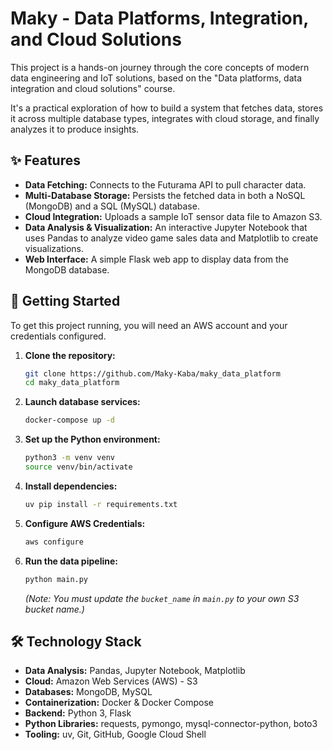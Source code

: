 # Maky - Data Platforms, Integration, and Cloud Solutions

This project is a hands-on journey through the core concepts of modern data engineering and IoT solutions, based on the "Data platforms, data integration and cloud solutions" course. 

It's a practical exploration of how to build a system that fetches data, stores it across multiple database types, integrates with cloud storage, and finally analyzes it to produce insights.

## ✨ Features

*   **Data Fetching:** Connects to the Futurama API to pull character data.
*   **Multi-Database Storage:** Persists the fetched data in both a NoSQL (MongoDB) and a SQL (MySQL) database.
*   **Cloud Integration:** Uploads a sample IoT sensor data file to Amazon S3.
*   **Data Analysis & Visualization:** An interactive Jupyter Notebook that uses Pandas to analyze video game sales data and Matplotlib to create visualizations.
*   **Web Interface:** A simple Flask web app to display data from the MongoDB database.

## 🚀 Getting Started

To get this project running, you will need an AWS account and your credentials configured.

1.  **Clone the repository:**
    ```bash
    git clone https://github.com/Maky-Kaba/maky_data_platform
    cd maky_data_platform
    ```
2.  **Launch database services:**
    ```bash
    docker-compose up -d
    ```
3.  **Set up the Python environment:**
    ```bash
    python3 -m venv venv
    source venv/bin/activate
    ```
4.  **Install dependencies:**
    ```bash
    uv pip install -r requirements.txt
    ```
5.  **Configure AWS Credentials:**
    ```bash
    aws configure
    ```
6.  **Run the data pipeline:**
    ```bash
    python main.py
    ```
    *(Note: You must update the `bucket_name` in `main.py` to your own S3 bucket name.)*

## 🛠️ Technology Stack

*   **Data Analysis:** Pandas, Jupyter Notebook, Matplotlib
*   **Cloud:** Amazon Web Services (AWS) - S3
*   **Databases:** MongoDB, MySQL
*   **Containerization:** Docker & Docker Compose
*   **Backend:** Python 3, Flask
*   **Python Libraries:** requests, pymongo, mysql-connector-python, boto3
*   **Tooling:** uv, Git, GitHub, Google Cloud Shell